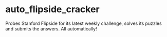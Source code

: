 auto_flipside_cracker
=====================

Probes Stanford Flipside for its latest weekly challenge, solves its puzzles and submits the answers. All automatically!
